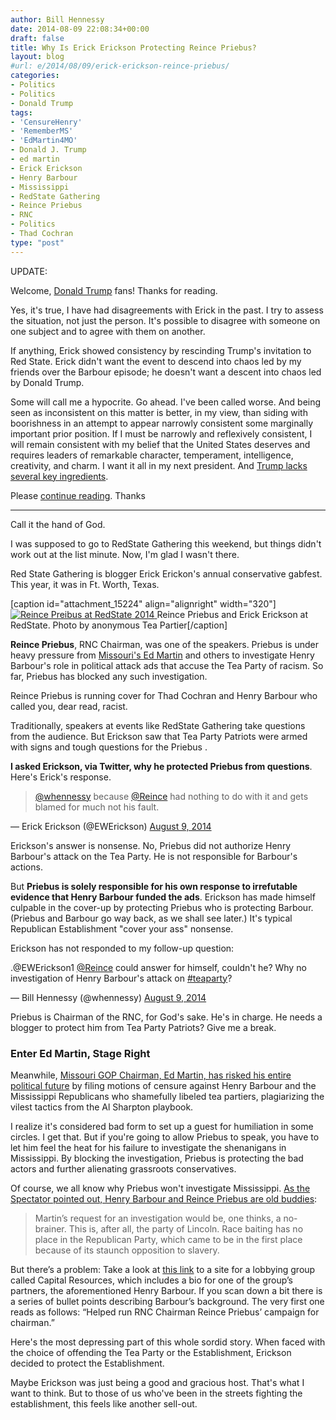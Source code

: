 ```yaml
---
author: Bill Hennessy
date: 2014-08-09 22:08:34+00:00
draft: false
title: Why Is Erick Erickson Protecting Reince Priebus?
layout: blog
#url: e/2014/08/09/erick-erickson-reince-priebus/
categories:
- Politics
- Politics
- Donald Trump
tags:
- 'CensureHenry'
- 'RememberMS'
- 'EdMartin4MO'
- Donald J. Trump
- ed martin
- Erick Erickson
- Henry Barbour
- Mississippi
- RedState Gathering
- Reince Priebus
- RNC
- Politics
- Thad Cochran
type: "post"
---
```


UPDATE:

Welcome, [Donald Trump](https://hennessysview.com/2015/08/08/we-deserve-better/) fans! Thanks for reading.

Yes, it's true, I have had disagreements with Erick in the past. I try to assess the situation, not just the person. It's possible to disagree with someone on one subject and to agree with them on another.

If anything, Erick showed consistency by rescinding Trump's invitation to Red State. Erick didn't want the event to descend into chaos led by my friends over the Barbour episode; he doesn't want a descent into chaos led by Donald Trump.

Some will call me a hypocrite. Go ahead. I've been called worse. And being seen as inconsistent on this matter is better, in my view, than siding with boorishness in an attempt to appear narrowly consistent some marginally important prior position. If I must be narrowly and reflexively consistent, I will remain consistent with my belief that the United States deserves and requires leaders of remarkable character, temperament, intelligence, creativity, and charm. I want it all in my next president. And [Trump lacks several key ingredients](https://hennessysview.com/2015/08/08/we-deserve-better/).

Please [continue reading](https://hennessysview.com/2015/08/08/what-good-issued-from-the-candidate-debate/). Thanks



* * *



Call it the hand of God.

I was supposed to go to RedState Gathering this weekend, but things didn't work out at the list minute. Now, I'm glad I wasn't there.

Red State Gathering is blogger Erick Erickon's annual conservative gabfest. This year, it was in Ft. Worth, Texas.

[caption id="attachment_15224" align="alignright" width="320"][![Reince Preibus at RedState 2014](https://hennessysview.com/wp-content/uploads/2014/08/photo-2.jpg)
](https://hennessysview.com/wp-content/uploads/2014/08/photo-2.jpg) Reince Priebus and Erick Erickson at RedState. Photo by anonymous Tea Partier[/caption]

**Reince Priebus**, RNC Chairman, was one of the speakers. Priebus is under heavy pressure from [Missouri's Ed Martin](https://hennessysview.com/2014/07/09/chairman-ed-martin-demands-mississippi-investigation/) and others to investigate Henry Barbour's role in political attack ads that accuse the Tea Party of racism. So far, Priebus has blocked any such investigation.

Reince Priebus is running cover for Thad Cochran and Henry Barbour who called you, dear read, racist.

Traditionally, speakers at events like RedState Gathering take questions from the audience. But Erickson saw that Tea Party Patriots were armed with signs and tough questions for the Priebus .

**I asked Erickson, via Twitter, why he protected Priebus from questions**. Here's Erick's response.



> [@whennessy](https://twitter.com/whennessy) because [@Reince](https://twitter.com/Reince) had nothing to do with it and gets blamed for much not his fault.

— Erick Erickson (@EWErickson) [August 9, 2014](https://twitter.com/EWErickson/statuses/498216275290509312)





Erickson's answer is nonsense. No, Priebus did not authorize Henry Barbour's attack on the Tea Party. He is not responsible for Barbour's actions. 

But **Priebus is solely responsible for his own response to irrefutable evidence that Henry Barbour funded the ads**. Erickson has made himself culpable in the cover-up by protecting Priebus who is protecting Barbour. (Priebus and Barbour go way back, as we shall see later.) It's typical Republican Establishment "cover your ass" nonsense.

Erickson has not responded to my follow-up question: 



> 
.@EWErickson1 [@Reince](https://twitter.com/Reince) could answer for himself, couldn't he? Why no investigation of Henry Barbour's attack on [#teaparty](https://twitter.com/hashtag/teaparty?src=hash)?

— Bill Hennessy (@whennessy) [August 9, 2014](https://twitter.com/whennessy/statuses/498218119446675456)




Priebus is Chairman of the RNC, for God's sake. He's in charge. He needs a blogger to protect him from Tea Party Patriots? Give me a break.





### Enter Ed Martin, Stage Right



Meanwhile, [Missouri GOP Chairman, Ed Martin, has risked his entire political future](https://hennessysview.com/2014/08/06/ed-martin-moves-censure-henry-barbour-racist-mississippi-ads/) by filing motions of censure against Henry Barbour and the Mississippi Republicans who shamefully libeled tea partiers, plagiarizing the vilest tactics from the Al Sharpton playbook.

I realize it's considered bad form to set up a guest for humiliation in some circles. I get that. But if you're going to allow Priebus to speak, you have to let him feel the heat for his failure to investigate the shenanigans in Mississippi. By blocking the investigation, Priebus is protecting the bad actors and further alienating grassroots conservatives.

Of course, we all know why Priebus won't investigate Mississippi. [As the Spectator pointed out, Henry Barbour and Reince Priebus are old buddies](https://spectator.org/articles/59914/rnc-chair-priebus-under-fire):



> Martin’s request for an investigation would be, one thinks, a no-brainer. This is, after all, the party of Lincoln. Race baiting has no place in the Republican Party, which came to be in the first place because of its staunch opposition to slavery.

But there’s a problem: Take a look at [this link](https://capitolresourcesllc.com/profiles/h_barbour.htm) to a site for a lobbying group called Capital Resources, which includes a bio for one of the group’s partners, the aforementioned Henry Barbour. If you scan down a bit there is a series of bullet points describing Barbour’s background. The very first one reads as follows: “Helped run RNC Chairman Reince Priebus’ campaign for chairman.”



Here's the most depressing part of this whole sordid story. When faced with the choice of offending the Tea Party or the Establishment, Erickson decided to protect the Establishment.

Maybe Erickson was just being a good and gracious host. That's what I want to think. But to those of us who've been in the streets fighting the establishment, this feels like another sell-out.
